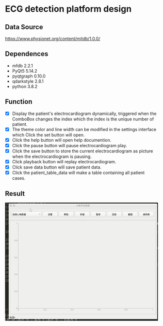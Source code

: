 # ECG detection platform design

## Data Source

https://www.physionet.org/content/mitdb/1.0.0/

## Dependences

- mfdb 2.2.1
- PyQt5 5.14.2
- pyqtgraph 0.10.0
- qdarkstyle 2.8.1
- python 3.8.2

## Function

- [x] Display the patient's electrocardiogram dynamically, triggered when the ComboBox changes the index which the index is the unique number of patient.
- [x] The theme color and line width can be modified in the settings interface which Click the set button will open.
- [x] Click the help button will open help documention.
- [x] Click the pause button will pause electrocardiogram play.
- [x] Click the save button to store the current electrocardiogram as picture when the electrocardiogram is pausing.
- [x] Click playback button will replay electrocardiogram.
- [x] Click save data button will save patient data.
- [x] Click the patient_table_data will make a table containing all patient cases.

## Result

![](1.gif)